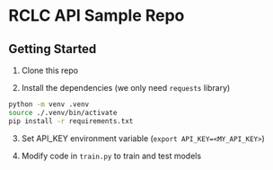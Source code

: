 # RCLC API Sample Repo

## Getting Started

1. Clone this repo

2. Install the dependencies (we only need `requests` library)

```bash
python -m venv .venv
source ./.venv/bin/activate
pip install -r requirements.txt
```

3. Set API_KEY environment variable (`export API_KEY=<MY_API_KEY>`)

4. Modify code in `train.py` to train and test models
